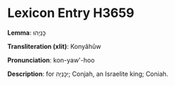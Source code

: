 # Lexicon Entry H3659

**Lemma**: כׇּנְיָהוּ

**Transliteration (xlit)**: Konyâhûw

**Pronunciation**: kon-yaw'-hoo

**Description**:
for יְכׇנְיָה; Conjah, an Israelite king; Coniah.
